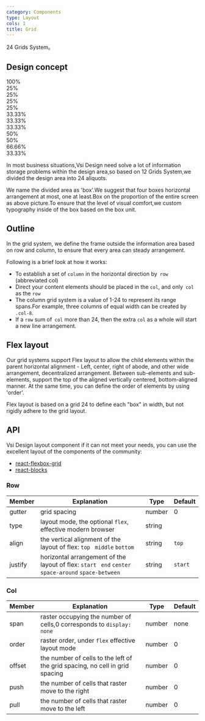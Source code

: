 ```yaml
---
category: Components
type: Layout
cols: 1
title: Grid
---
```


24 Grids System。

## Design concept

<div class="grid-demo">
<div class="vsi-row demo-row">
  <div class="vsi-col-24 demo-col demo-col-1">
    100%
  </div>
</div>
<div class="vsi-row demo-row">
  <div class="vsi-col-6 demo-col demo-col-2">
    25%
  </div>
  <div class="vsi-col-6 demo-col demo-col-3">
    25%
  </div>
  <div class="vsi-col-6 demo-col demo-col-2">
    25%
  </div>
  <div class="vsi-col-6 demo-col demo-col-3">
    25%
  </div>
</div>
<div class="vsi-row demo-row">
  <div class="vsi-col-8 demo-col demo-col-4">
    33.33%
  </div>
  <div class="vsi-col-8 demo-col demo-col-5">
    33.33%
  </div>
  <div class="vsi-col-8 demo-col demo-col-4">
    33.33%
  </div>
</div>
<div class="vsi-row demo-row">
  <div class="vsi-col-12 demo-col demo-col-1">
    50%
  </div>
  <div class="vsi-col-12 demo-col demo-col-3">
    50%
  </div>
</div>
<div class="vsi-row demo-row">
  <div class="vsi-col-16 demo-col demo-col-4">
    66.66%
  </div>
  <div class="vsi-col-8 demo-col demo-col-5">
    33.33%
  </div>
</div>
</div>

In most business situations,Vsi Design need solve a lot of information storage problems within the design area,so based on 12 Grids System,we divided the design area into 24 aliquots.

We name the divided area as 'box'.We suggest that four boxes horizontal arrangement at most, one at least.Box on the proportion of the entire screen as above picture.To ensure that the level of visual comfort,we custom typography inside of the box based on the box unit.

## Outline

In the grid system, we define the frame outside the information area based on row and column, to ensure that every area can steady arrangement.

Following is a brief look at how it works:

* To establish a set of `column` in the horizontal direction by` row` (abbreviated col)
* Direct your content elements should be placed in the `col`, and only` col` as the `row`
* The column grid system is a value of 1-24 to represent its range spans.For example, three columns of equal width can be created by `.col-8`.
* If a `row` sum of` col` more than 24, then the extra `col` as a whole will start a new line arrangement.

## Flex layout

Our grid systems support Flex layout to allow the child elements within the parent horizontal alignment - Left, center, right of abode, and other wide arrangement, decentralized arrangement. Between sub-elements and sub-elements, support the top of the aligned vertically centered, bottom-aligned manner. At the same time, you can define the order of elements by using 'order'.

Flex layout is based on a grid 24 to define each "box" in width, but not rigidly adhere to the grid layout.

## API

Vsi Design layout component if it can not meet your needs, you can use the excellent layout of the components of the community:

- [react-flexbox-grid](http://roylee0704.github.io/react-flexbox-grid/)
- [react-blocks](http://whoisandie.github.io/react-blocks/)

### Row

| Member        | Explanation             | Type               | Default       |
|------------|-----------------|--------------------|-------------|
| gutter     | grid spacing   | number | 0        |
| type     | layout mode, the optional `flex`, effective modern browser | string |         |
| align     | the vertical alignment of the layout of flex: `top` ` middle` `bottom`  | string | `top`      |
| justify   | horizontal arrangement of the layout of flex: `start` ` end` `center` ` space-around` `space-between`   | string | `start`        |

### Col

| Member        | Explanation             | Type               | Default       |
|------------|-----------------|--------------------|-------------|
| span     | raster occupying the number of cells,0 corresponds to `display: none`  | number | none        |
| order     | raster order, under `flex` effective layout mode   | number | 0        |
| offset     | the number of cells to the left of the grid spacing, no cell in grid spacing  | number | 0        |
| push     | the number of cells that raster move to the right | number | 0        |
| pull     | the number of cells that raster move to the left   | number | 0        |
